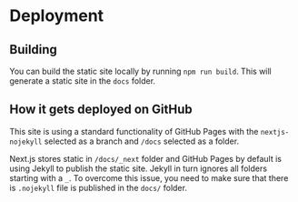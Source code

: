 # Deployment

## Building
You can build the static site locally by running `npm run build`. This will generate a static site in the `docs` folder.

## How it gets deployed on GitHub
This site is using a standard functionality of GitHub Pages with the `nextjs-nojekyll` selected as a branch and `/docs` selected as a folder.

Next.js stores static in `/docs/_next` folder and GitHub Pages by default is using Jekyll to publish the static site. Jekyll in turn ignores all folders starting with a `_`. To overcome this issue, you need to make sure that there is `.nojekyll` file is published in the `docs/` folder.